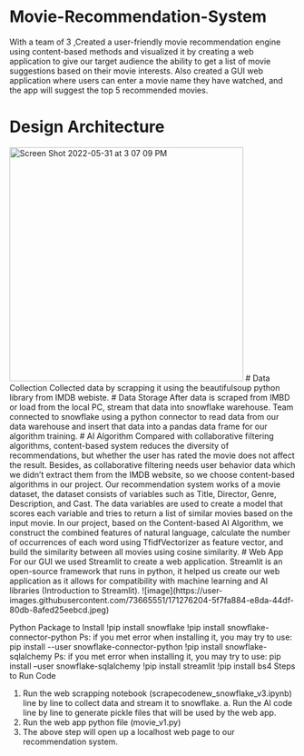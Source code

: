 # Movie-Recommendation-System
With a team of 3 ,Created a user-friendly movie recommendation engine using content-based methods and visualized it by creating a web application
to give our target audience the ability to get a list of movie suggestions based on their movie interests.
Also created a GUI web application where users can enter a movie name they have watched, and the app will suggest the top 5 recommended movies.
# Design Architecture
<img width="412" alt="Screen Shot 2022-05-31 at 3 07 09 PM" src="https://user-images.githubusercontent.com/73665551/171275594-adb37e95-673f-4a35-ac11-9e67c6a1ed9f.png">
# Data Collection
Collected data by scrapping it using the beautifulsoup python library from IMDB webiste.
# Data Storage
After data is scraped from IMBD or load from the local PC, stream that data into  snowflake warehouse. 
Team connected to snowflake using a python connector to read data from our data warehouse and 
insert that data into a pandas data frame for our algorithm training. 
# AI Algorithm
Compared with collaborative filtering algorithms, content-based system reduces the diversity of recommendations, but whether the user has rated the movie does not affect the result. Besides, as collaborative filtering needs user behavior data which we didn’t extract them from the IMDB website, so we choose content-based algorithms in our project.
Our recommendation system works of a movie dataset, the dataset consists of variables such as Title, Director, Genre, Description, and Cast. The data variables are used to create a model that scores each variable and tries to return a list of similar movies based on the input movie.
In our project, based on the Content-based AI Algorithm, we construct the combined features of natural language, calculate the number of occurrences of each word using TfidfVectorizer as feature vector, and build the similarity between all movies using cosine similarity.
# Web App
For our GUI we used Streamlit to create a web application. Streamlit is an open-source framework that runs in python, it helped us create our web application as it allows for compatibility with machine learning and AI libraries (Introduction to Streamlit).
![image](https://user-images.githubusercontent.com/73665551/171276204-5f7fa884-e8da-44df-80db-8afed25eebcd.jpeg)

Python Package to Install
!pip install snowflake
!pip install snowflake-connector-python
Ps: if you met error when installing it, you may try to use:
pip install --user snowflake-connector-python 
!pip install snowflake-sqlalchemy
Ps: if you met error when installing it, you may try to use:
pip install –user snowflake-sqlalchemy
!pip install streamlit
!pip install bs4
Steps to Run Code
1.	Run the web scrapping notebook (scrapecodenew_snowflake_v3.ipynb) line by line to collect data and stream it to snowflake.
a.	Run the AI code line by line to generate pickle files that will be used by the web app.
2.	Run the web app python file (movie_v1.py)
3.	The above step will open up a localhost web page to our recommendation system.


